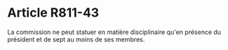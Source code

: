 # Article R811-43

La commission ne peut statuer en matière disciplinaire qu'en présence du président et de sept au moins de ses membres.